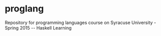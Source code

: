 # proglang

Repository for programming languages course on Syracuse University - Spring 2015
-- Haskell Learning
